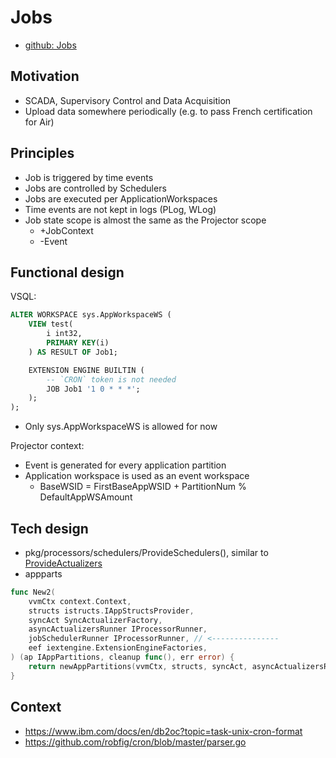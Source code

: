 # Jobs

- [github: Jobs](https://github.com/voedger/voedger/issues/1777)

## Motivation

- SCADA, Supervisory Control and Data Acquisition
- Upload data somewhere periodically (e.g. to pass French certification for Air)

## Principles

- Job is triggered by time events
- Jobs are controlled by Schedulers
- Jobs are executed per ApplicationWorkspaces
- Time events are not kept in logs (PLog, WLog)
- Job state scope is almost the same as the Projector scope
  - +JobContext
  - -Event  

## Functional design

VSQL:
```sql
ALTER WORKSPACE sys.AppWorkspaceWS (
	VIEW test(
		i int32,
		PRIMARY KEY(i)
	) AS RESULT OF Job1;

	EXTENSION ENGINE BUILTIN (
		-- `CRON` token is not needed
		JOB Job1 '1 0 * * *';
	);
);
```
- Only sys.AppWorkspaceWS is allowed for now

Projector context:
- Event is generated for every application partition
- Application workspace is used as an event workspace
  -  BaseWSID = FirstBaseAppWSID + PartitionNum % DefaultAppWSAmount

## Tech design
- pkg/processors/schedulers/ProvideSchedulers(), similar to [ProvideActualizers](https://github.com/voedger/voedger/blob/5cc5b443b1ba4969a521822dcf6f0474de80f767/pkg/projectors/provide.go#L21)
- appparts
```go
func New2(
	vvmCtx context.Context,
	structs istructs.IAppStructsProvider,
	syncAct SyncActualizerFactory,
	asyncActualizersRunner IProcessorRunner,
	jobSchedulerRunner IProcessorRunner, // <--------------- 
	eef iextengine.ExtensionEngineFactories,
) (ap IAppPartitions, cleanup func(), err error) {
	return newAppPartitions(vvmCtx, structs, syncAct, asyncActualizersRunner, jobSchedulerRunner, eef)
}
```



## Context

- https://www.ibm.com/docs/en/db2oc?topic=task-unix-cron-format
- https://github.com/robfig/cron/blob/master/parser.go
